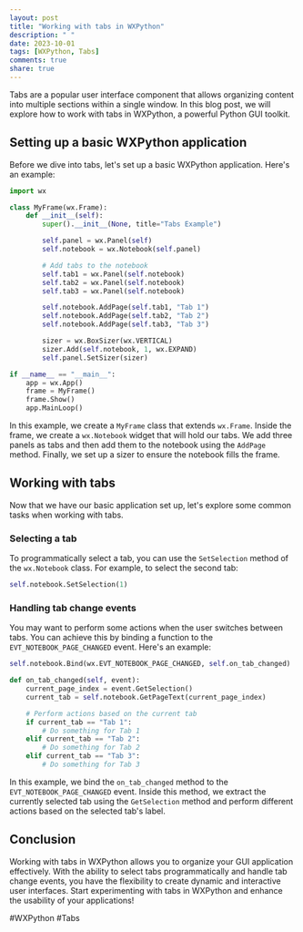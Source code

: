 ```yaml
---
layout: post
title: "Working with tabs in WXPython"
description: " "
date: 2023-10-01
tags: [WXPython, Tabs]
comments: true
share: true
---
```


Tabs are a popular user interface component that allows organizing content into multiple sections within a single window. In this blog post, we will explore how to work with tabs in WXPython, a powerful Python GUI toolkit.

## Setting up a basic WXPython application

Before we dive into tabs, let's set up a basic WXPython application. Here's an example:

```python
import wx

class MyFrame(wx.Frame):
    def __init__(self):
        super().__init__(None, title="Tabs Example")

        self.panel = wx.Panel(self)
        self.notebook = wx.Notebook(self.panel)

        # Add tabs to the notebook
        self.tab1 = wx.Panel(self.notebook)
        self.tab2 = wx.Panel(self.notebook)
        self.tab3 = wx.Panel(self.notebook)

        self.notebook.AddPage(self.tab1, "Tab 1")
        self.notebook.AddPage(self.tab2, "Tab 2")
        self.notebook.AddPage(self.tab3, "Tab 3")

        sizer = wx.BoxSizer(wx.VERTICAL)
        sizer.Add(self.notebook, 1, wx.EXPAND)
        self.panel.SetSizer(sizer)

if __name__ == "__main__":
    app = wx.App()
    frame = MyFrame()
    frame.Show()
    app.MainLoop()
```

In this example, we create a `MyFrame` class that extends `wx.Frame`. Inside the frame, we create a `wx.Notebook` widget that will hold our tabs. We add three panels as tabs and then add them to the notebook using the `AddPage` method. Finally, we set up a sizer to ensure the notebook fills the frame.

## Working with tabs

Now that we have our basic application set up, let's explore some common tasks when working with tabs.

### Selecting a tab

To programmatically select a tab, you can use the `SetSelection` method of the `wx.Notebook` class. For example, to select the second tab:

```python
self.notebook.SetSelection(1)
```

### Handling tab change events

You may want to perform some actions when the user switches between tabs. You can achieve this by binding a function to the `EVT_NOTEBOOK_PAGE_CHANGED` event. Here's an example:

```python
self.notebook.Bind(wx.EVT_NOTEBOOK_PAGE_CHANGED, self.on_tab_changed)

def on_tab_changed(self, event):
    current_page_index = event.GetSelection()
    current_tab = self.notebook.GetPageText(current_page_index)

    # Perform actions based on the current tab
    if current_tab == "Tab 1":
        # Do something for Tab 1
    elif current_tab == "Tab 2":
        # Do something for Tab 2
    elif current_tab == "Tab 3":
        # Do something for Tab 3
```

In this example, we bind the `on_tab_changed` method to the `EVT_NOTEBOOK_PAGE_CHANGED` event. Inside this method, we extract the currently selected tab using the `GetSelection` method and perform different actions based on the selected tab's label.

## Conclusion

Working with tabs in WXPython allows you to organize your GUI application effectively. With the ability to select tabs programmatically and handle tab change events, you have the flexibility to create dynamic and interactive user interfaces. Start experimenting with tabs in WXPython and enhance the usability of your applications!

#WXPython #Tabs
